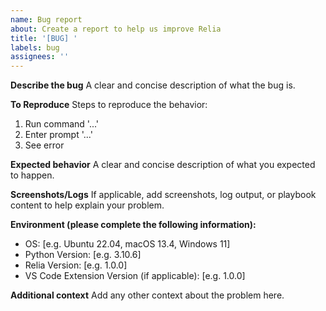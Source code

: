 ```yaml
---
name: Bug report
about: Create a report to help us improve Relia
title: '[BUG] '
labels: bug
assignees: ''
---
```


**Describe the bug**
A clear and concise description of what the bug is.

**To Reproduce**
Steps to reproduce the behavior:
1. Run command '...'
2. Enter prompt '...'
3. See error

**Expected behavior**
A clear and concise description of what you expected to happen.

**Screenshots/Logs**
If applicable, add screenshots, log output, or playbook content to help explain your problem.

**Environment (please complete the following information):**
 - OS: [e.g. Ubuntu 22.04, macOS 13.4, Windows 11]
 - Python Version: [e.g. 3.10.6]
 - Relia Version: [e.g. 1.0.0]
 - VS Code Extension Version (if applicable): [e.g. 1.0.0]

**Additional context**
Add any other context about the problem here.